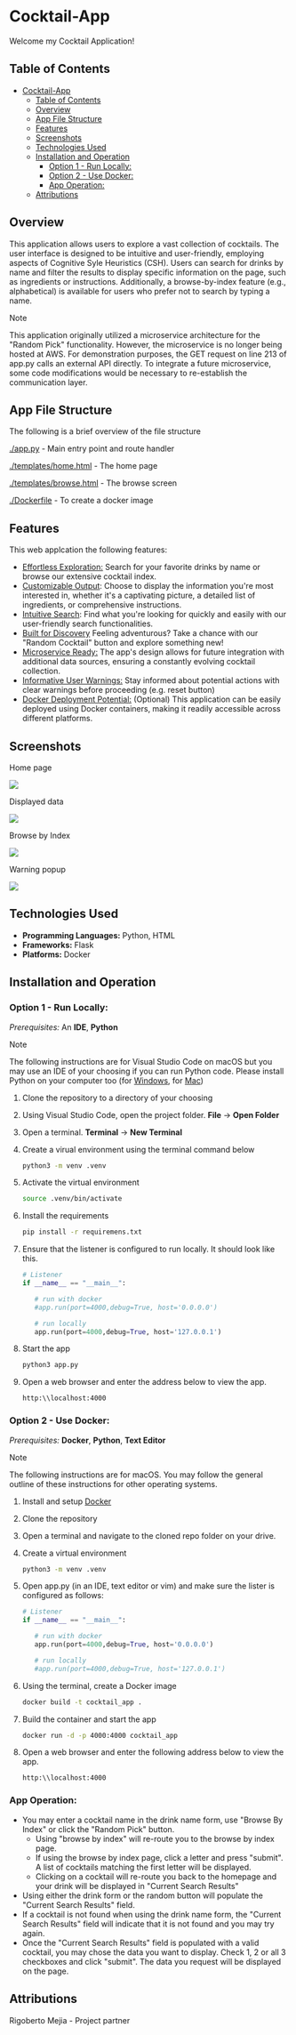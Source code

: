 # Cocktail-App

Welcome my Cocktail Application!

## Table of Contents
- [Cocktail-App](#cocktail-app)
  - [Table of Contents](#table-of-contents)
  - [Overview](#overview)
  - [App File Structure](#app-file-structure)
  - [Features](#features)
  - [Screenshots](#screenshots)
  - [Technologies Used](#technologies-used)
  - [Installation and Operation](#installation-and-operation)
    - [Option 1 - Run Locally:](#option-1---run-locally)
    - [Option 2 - Use Docker:](#option-2---use-docker)
    - [App Operation:](#app-operation)
  - [Attributions](#attributions)
## Overview

This application allows users to explore a vast collection of cocktails. The user interface is designed to be intuitive and user-friendly, employing aspects of Cognitive Syle Heuristics (CSH). Users can search for drinks by name and filter the results to display specific information on the page, such as ingredients or instructions. Additionally, a browse-by-index feature (e.g., alphabetical) is available for users who prefer not to search by typing a name.

> [!NOTE]
>This application originally utilized a microservice architecture for the "Random Pick" functionality. However, the microservice is no longer being hosted at AWS. For demonstration purposes, the GET request on line 213 of app.py calls an external API directly. To integrate a future microservice, some code modifications would be necessary to re-establish the communication layer.


## App File Structure
The following is a brief overview of the file structure

[./app.py]() - Main entry point and route handler

[./templates/home.html](https://github.com/voyagerfan/Cocktail-App/blob/main/templates/home.html) - The home page

[./templates/browse.html](https://github.com/voyagerfan/Cocktail-App/blob/main/templates/browse.html) - The browse screen

[./Dockerfile](https://github.com/voyagerfan/Cocktail-App/blob/main/Dockerfile) - To create a docker image

## Features

This web applcation the following features: 
* <u>Effortless Exploration:</u> Search for your favorite drinks by name or browse our extensive cocktail index.
* <u>Customizable Output</u>: Choose to display the information you're most interested in, whether it's a captivating picture, a detailed list of ingredients, or comprehensive instructions.
* <u>Intuitive Search</u>: Find what you're looking for quickly and easily with our user-friendly search functionalities.
* <u>Built for Discovery</u> Feeling adventurous? Take a chance with our "Random Cocktail" button and explore something new!
* <u>Microservice Ready:</u> The app's design allows for future integration with additional data sources, ensuring a constantly evolving cocktail collection.
* <u>Informative User Warnings:</u> Stay informed about potential actions with clear warnings before proceeding (e.g. reset button)
* <u>Docker Deployment Potential:</u> (Optional) This application can be easily deployed using Docker containers, making it readily accessible across different platforms.

## Screenshots
Home page

![](./screenshots/homescreen.png)

Displayed data

![](./screenshots/displayed_data.png)

Browse by Index

![](./screenshots/browse_by_index.png)

Warning popup

![](./screenshots/warning_popup.png)


## Technologies Used

- **Programming Languages:** Python, HTML
- **Frameworks:** Flask
- **Platforms:** Docker

## Installation and Operation

### Option 1 - Run Locally:

*Prerequisites:* An **IDE**, **Python**

>[!NOTE]
> The following instructions are for Visual Studio Code on macOS but you may use an IDE of your choosing if you can run Python code. Please install Python on your computer too (for [Windows](https://www.python.org/download/releases/2.5/msi/), for [Mac](https://docs.python.org/3/using/mac.html))

1) Clone the repository to a directory of your choosing
2) Using Visual Studio Code, open the project folder. **File** -> **Open Folder**
3) Open a terminal. **Terminal** -> **New Terminal**
4) Create a virual environment using the terminal command below
   ```bash
   python3 -m venv .venv
   ```
5) Activate the virtual environment
   ```bash
   source .venv/bin/activate
   ```
6) Install the requirements
   ```bash
   pip install -r requiremens.txt
   ```
7) Ensure that the listener is configured to run locally. It should look like this.

   ```python
   # Listener
   if __name__ == "__main__":

      # run with docker 
      #app.run(port=4000,debug=True, host='0.0.0.0')

      # run locally
      app.run(port=4000,debug=True, host='127.0.0.1')
   ```
8) Start the app
   
   ```bash
   python3 app.py
   ```

9) Open a web browser and enter the address below to view the app. 
   
   ```
   http:\\localhost:4000
   ```

### Option 2 - Use Docker:
*Prerequisites:* **Docker**, **Python**, **Text Editor**

>[!NOTE]
>The following instructions are for macOS. You may follow the general outline of these instructions for other operating systems.

1) Install and setup [Docker](https://docs.docker.com/desktop/install/mac-install/)
2) Clone the repository
3) Open a terminal and navigate to the cloned repo folder on your drive.
4) Create a virtual environment
   ```bash
   python3 -m venv .venv 
   ```
5) Open app.py (in an IDE, text editor or vim) and make sure the lister is configured as follows:
   ```python
   # Listener
   if __name__ == "__main__":

      # run with docker 
      app.run(port=4000,debug=True, host='0.0.0.0')

      # run locally
      #app.run(port=4000,debug=True, host='127.0.0.1')
   ```
6) Using the terminal, create a Docker image
   ```bash
   docker build -t cocktail_app . 
   ```
7) Build the container and start the app
   ```bash
   docker run -d -p 4000:4000 cocktail_app
   ```
8) Open a web browser and enter the following address below to view the app.
   
   ```
   http:\\localhost:4000
   ```

### App Operation:
* You may enter a cocktail name in the drink name form, use "Browse By Index" or click the "Random Pick" button.
  * Using "browse by index" will re-route you to the browse by index page.
  * If using the browse by index page, click a letter and press "submit". A list of cocktails matching the first letter will be displayed.
  * Clicking on a cocktail will re-route you back to the homepage and your drink will be displayed in "Current Search Results"
* Using either the drink form or the random button will populate the "Current Search Results" field.
* If a cocktail is not found when using the drink name form, the "Current Search Results" field will indicate that it is not found and you may try again.
* Once the "Current Search Results" field is populated with a valid cocktail, you may chose the data you want to display. Check 1, 2 or all 3 checkboxes and click "submit". The data you request will be displayed on the page.


## Attributions
Rigoberto Mejia - Project partner


